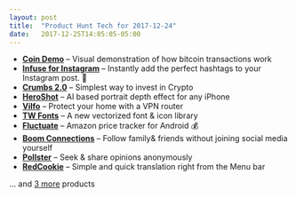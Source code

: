```yaml
---
layout: post
title:  "Product Hunt Tech for 2017-12-24"
date:   2017-12-25T14:05:05-05:00
---
```


* **[Coin Demo](https://www.producthunt.com/posts/coin-demo?utm_campaign=producthunt-api&utm_medium=api&utm_source=Application%3A+Daily+Digest+RSS+%28ID%3A+3202%29)** – Visual demonstration of how bitcoin transactions work
* **[Infuse for Instagram](https://www.producthunt.com/posts/infuse-for-instagram?utm_campaign=producthunt-api&utm_medium=api&utm_source=Application%3A+Daily+Digest+RSS+%28ID%3A+3202%29)** – Instantly add the perfect hashtags to your Instagram post. 📸
* **[Crumbs 2.0](https://www.producthunt.com/posts/crumbs-2-0?utm_campaign=producthunt-api&utm_medium=api&utm_source=Application%3A+Daily+Digest+RSS+%28ID%3A+3202%29)** – Simplest way to invest in Crypto
* **[HeroShot](https://www.producthunt.com/posts/heroshot?utm_campaign=producthunt-api&utm_medium=api&utm_source=Application%3A+Daily+Digest+RSS+%28ID%3A+3202%29)** – AI based portrait depth effect for any iPhone
* **[Vilfo](https://www.producthunt.com/posts/vilfo?utm_campaign=producthunt-api&utm_medium=api&utm_source=Application%3A+Daily+Digest+RSS+%28ID%3A+3202%29)** – Protect your home with a VPN router
* **[TW Fonts](https://www.producthunt.com/posts/tw-fonts?utm_campaign=producthunt-api&utm_medium=api&utm_source=Application%3A+Daily+Digest+RSS+%28ID%3A+3202%29)** – A new vectorized font & icon library
* **[Fluctuate](https://www.producthunt.com/posts/fluctuate?utm_campaign=producthunt-api&utm_medium=api&utm_source=Application%3A+Daily+Digest+RSS+%28ID%3A+3202%29)** – Amazon price tracker for Android 💰
* **[Boom Connections](https://www.producthunt.com/posts/boom-connections?utm_campaign=producthunt-api&utm_medium=api&utm_source=Application%3A+Daily+Digest+RSS+%28ID%3A+3202%29)** – Follow family& friends without joining social media yourself
* **[Pollster](https://www.producthunt.com/posts/pollster?utm_campaign=producthunt-api&utm_medium=api&utm_source=Application%3A+Daily+Digest+RSS+%28ID%3A+3202%29)** – Seek & share opinions anonymously
* **[RedCookie](https://www.producthunt.com/posts/redcookie?utm_campaign=producthunt-api&utm_medium=api&utm_source=Application%3A+Daily+Digest+RSS+%28ID%3A+3202%29)** – Simple and quick translation right from the Menu bar

… and [3 more](https://www.producthunt.com/tech) products